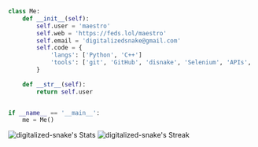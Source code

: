 ```py
class Me:
    def __init__(self):
        self.user = 'maestro'
        self.web = 'https://feds.lol/maestro'
        self.email = 'digitalizedsnake@gmail.com'
        self.code = {
            'langs': ['Python', 'C++']
            'tools': ['git', 'GitHub', 'disnake', 'Selenium', 'APIs', 'etc.'],
        }
        
    def __str__(self):
        return self.user


if __name__ == '__main__':
    me = Me()
```

![digitalized-snake's Stats](https://github-readme-stats.vercel.app/api?username=digitalized-snake&theme=gotham&show_icons=true&hide_border=true&count_private=true)
![digitalized-snake's Streak](https://github-readme-streak-stats.herokuapp.com/?user=digitalized-snake&theme=gotham&hide_border=true)
